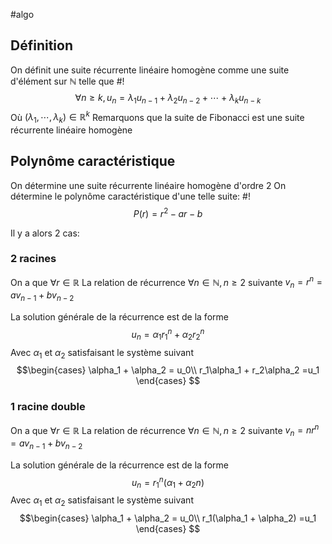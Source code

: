 #algo 
## Définition
On définit une suite récurrente linéaire homogène comme une suite d'élément sur $\mathbb{N}$ telle que #!
$$\forall n \geq k, u_n = \lambda_1u_{n-1} + \lambda_2u_{n-2} + \cdots + \lambda_k u_{n-k}$$ Où $(\lambda_1, \cdots, \lambda_k) \in \mathbb{R}^k$
Remarquons que la suite de Fibonacci est une suite récurrente linéaire homogène
<!--ID: 1715690724092-->


## Polynôme caractéristique

On détermine une suite récurrente linéaire homogène d'ordre 2
On détermine le polynôme caractéristique d'une telle suite: #!
$$P(r) = r^2 - ar - b $$
<!--ID: 1715690724094-->


Il y a alors 2 cas:
### 2 racines
On a que $\forall r \in \mathbb{R}$
La relation de récurrence $\forall n \in \mathbb{N}, n \geq 2$ suivante
$v_n = r^n = av_{n-1} + bv_{n-2}$

La solution générale de la récurrence est de la forme
$$u_n = \alpha_1 r_1^n + \alpha_2 r_2^n$$
Avec $\alpha_1$ et $\alpha_2$ satisfaisant le système suivant
$$\begin{cases} 
      \alpha_1 + \alpha_2 = u_0\\
      r_1\alpha_1 + r_2\alpha_2 =u_1
   \end{cases}
$$

### 1 racine double
On a que $\forall r \in \mathbb{R}$
La relation de récurrence $\forall n \in \mathbb{N}, n \geq 2$ suivante
$v_n = nr^n = av_{n-1} + bv_{n-2}$

La solution générale de la récurrence est de la forme
$$u_n = r_1^n (\alpha_1+\alpha_2n)$$
Avec $\alpha_1$ et $\alpha_2$ satisfaisant le système suivant
$$\begin{cases} 
      \alpha_1 + \alpha_2 = u_0\\
      r_1(\alpha_1 + \alpha_2) =u_1
   \end{cases}
$$
